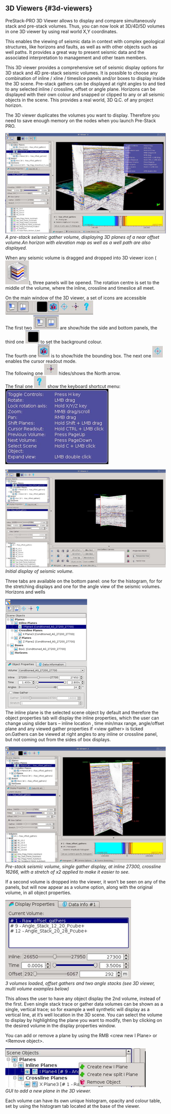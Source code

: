 ## 3D Viewers {#3d-viewers}

PreStack-PRO 3D Viewer allows to display and compare simultaneously stack and pre-stack volumes. Thus, you can now look at 3D/4D/5D volumes in one 3D viewer by using real world X,Y coordinates.

This enables the viewing of seismic data in context with complex geological structures, like horizons and faults, as well as with other objects such as well paths. It provides a great way to present seismic data and the associated interpretation to management and other team members.

This 3D viewer provides a comprehensive set of seismic display options for 3D stack and 4D pre-stack seismic volumes. It is possible to choose any combination of inline / xline / timeslice panels and/or boxes to display inside the 3D scene. Pre-stack gathers can be displayed at right angles to and tied to any selected inline / crossline, offset or angle plane. Horizons can be displayed with their own colour and snapped or clipped to any or all seismic objects in the scene. This provides a real world, 3D Q.C. of any project horizon.

The 3D viewer duplicates the volumes you want to display. Therefore you need to save enough memory on the nodes when you launch Pre-Stack PRO.

![](/assets/12_3dviewer.JPG)_A_ _pre-stack seismic gather volume, displaying 3D planes of a near offset volume.An horizon with elevation map as well as a well path are also displayed._

When any seismic volume is dragged and dropped into 3D viewer icon \(![](/assets/icon.JPG)\), three panels will be opened. The rotation centre is set to the middle of the volume, where the inline, crossline and timeslice all meet.

On the main window of the 3D viewer, a set of icons are accessible ![](/assets/3dviewer_icons.JPG)  
The first two ![](/assets/3dviewer_icons1.JPG) are show/hide the side and bottom panels, the third one ![](/assets/3dviewer_icons2.JPG) to set the background colour.  
The fourth one ![](/assets/3dviewer_icons3.JPG) is to show/hide the bounding box. The next one ![](/assets/3dviewer_icons4.JPG) enables the cursor readout mode.  
The following one ![](/assets/3dviewer_icons5.JPG) hides/shows the North arrow.  
The final one ![](/assets/3dviewer_icons6.JPG) show the keyboard shortcut menu: ![](/assets/3dviewer_shortcuts.JPG)

![](/assets/3dviewer_init.JPG)_Initial display of seismic volume._

Three tabs are available on the bottom panel: one for the histogram, for for the stretching displays and one for the angle view of the seismic volumes.  
Horizons and wells 

![](/assets/004_3dviewer.png)  
The inline plane is the selected scene object by default and therefore the object properties tab will display the inline properties, which the user can change using slider bars – inline location , time min/max range, angle/offset plane and any viewed gather properties if &lt;view gather&gt; is ticked on.Gathers can be viewed at right angles to any inline or crossline panel, but not coming out from the sides of box displays.

![](/assets/3dviewer_gather.JPG)_Pre-stack seismic volume, single gather display, at inline 27300, crossline 16266, with a stretch of x2 applied to make it easier to see._

If a second volume is dropped into the viewer, it won’t be seen on any of the panels, but will now appear as a volume option, along with the original volume, in all object properties.

![](/assets/3dviewer_volumelist.JPG)  
_3 volumes loaded, offset gathers and two angle stacks \(see 3D viewer, multi volume examples below\)_

This allows the user to have any object display the 2nd volume, instead of the first. Even single stack trace or gather data volumes can be shown as a single, vertical trace; so for example a well synthetic will display as a vertical line, at it’s well location in the 3D scene. You can select the volume to display by highlighting the plane you want to modify, then by clicking on the desired volume in the display properties window.

You can add or remove a plane by using the RMB &lt;crew new I Plane&gt; or &lt;Remove object&gt;.

![](/assets/3dviewer_addplane.JPG)  
_GUI to add a new plane in the 3D viewer._

Each volume can have its own unique histogram, opacity and colour table, set by using the histogram tab located at the base of the viewer.

